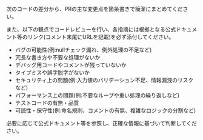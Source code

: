 次のコードの差分から、PRの主な変更点を箇条書きで簡潔にまとめてください。

また、以下の観点でコードレビューを行い、各指摘には根拠となる公式ドキュメント等のリンク(コメント末尾にURLを記載)を必ず添付してください。

- バグの可能性(例:nullチェック漏れ、例外処理の不足など)
- 冗長な書き方や不要な処理がないか
- デバッグ用コードやコメントが残っていないか
- タイプミスや誤字脱字がないか
- セキュリティ上の問題(例:入力値のバリデーション不足、情報漏洩のリスクなど)
- パフォーマンス上の問題(例:不要なループや重い処理の繰り返しなど)
- テストコードの有無・品質
- 可読性・保守性(例:命名規則、コメントの有無、複雑なロジックの分割など)

必要に応じて公式ドキュメント等を参照し、正確な情報に基づいて判断してください。
